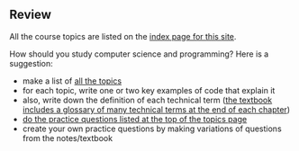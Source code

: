 ## Review

All the course topics are listed on the [index page for this
site](https://tjd1234.github.io/cmpt120fall2022/).

How should you study computer science and programming? Here is a suggestion:

- make a list of [all the topics](https://tjd1234.github.io/cmpt120fall2022/)
- for each topic, write one or two key examples of code that explain it
- also, write down the definition of each technical term ([the textbook includes a glossary of many technical terms at the end of each chapter](https://runestone.academy/ns/books/published/120fall2022surrey/index.html))
- [do the practice questions listed at the top of the topics page](https://tjd1234.github.io/cmpt120fall2022/)
- create your own practice questions by making variations of questions from the notes/textbook

